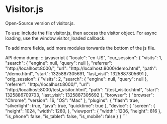 Visitor.js
==

Open-Source version of visitor.js.

To use: include the file visitor.js, then access the visitor object.
For async loading, use the window.visitor_loaded callback.

To add more fields, add more modules torwards the bottom of the js file.

API demo dump:
:::javascript
    {
      "locale": "en-US",
      "cur_session": {
        "visits": 1,
        "search": {
          "engine": null,
          "query": null
        },
        "referrer": "http://localhost:8000/",
        "url": "http://localhost:8000/demo.html",
        "path": "/demo.html",
        "start": 1325887305691,
        "last_visit": 1325887305691
      },
      "orig_session": {
        "visits": 2,
        "search": {
          "engine": null,
          "query": null
        },
        "referrer": "http://localhost:8000/",
        "url": "http://localhost:8000/test_visitor.html",
        "path": "/test_visitor.html",
        "start": 1325886709703,
        "last_visit": 1325887305692
      },
      "browser": {
        "browser": "Chrome",
        "version": 16,
        "OS": "Mac"
      },
      "plugins": {
        "flash": true,
        "silverlight": true,
        "java": true,
        "quicktime": true
      },
      "device": {
        "screen": {
          "height": 1024,
          "width": 1280,
        },
        "viewport": {
          "width": 1206,
          "height": 816
        },
        "is_phone": false,
        "is_tablet": false,
        "is_mobile": false
      }
    }
    ```
